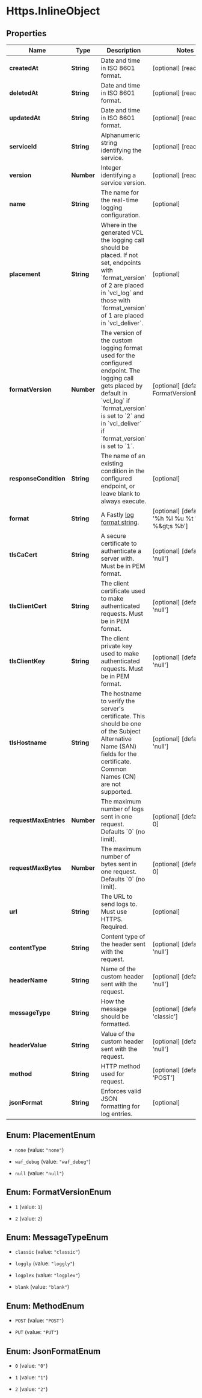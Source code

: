 # Https.InlineObject

## Properties

Name | Type | Description | Notes
------------ | ------------- | ------------- | -------------
**createdAt** | **String** | Date and time in ISO 8601 format. | [optional] [readonly] 
**deletedAt** | **String** | Date and time in ISO 8601 format. | [optional] [readonly] 
**updatedAt** | **String** | Date and time in ISO 8601 format. | [optional] [readonly] 
**serviceId** | **String** | Alphanumeric string identifying the service. | [optional] [readonly] 
**version** | **Number** | Integer identifying a service version. | [optional] [readonly] 
**name** | **String** | The name for the real-time logging configuration. | [optional] 
**placement** | **String** | Where in the generated VCL the logging call should be placed. If not set, endpoints with &#x60;format_version&#x60; of 2 are placed in &#x60;vcl_log&#x60; and those with &#x60;format_version&#x60; of 1 are placed in &#x60;vcl_deliver&#x60;.  | [optional] 
**formatVersion** | **Number** | The version of the custom logging format used for the configured endpoint. The logging call gets placed by default in &#x60;vcl_log&#x60; if &#x60;format_version&#x60; is set to &#x60;2&#x60; and in &#x60;vcl_deliver&#x60; if &#x60;format_version&#x60; is set to &#x60;1&#x60;.   | [optional] [default to FormatVersionEnum.2]
**responseCondition** | **String** | The name of an existing condition in the configured endpoint, or leave blank to always execute. | [optional] 
**format** | **String** | A Fastly [log format string](https://docs.fastly.com/en/guides/custom-log-formats). | [optional] [default to &#39;%h %l %u %t &quot;%r&quot; %&amp;gt;s %b&#39;]
**tlsCaCert** | **String** | A secure certificate to authenticate a server with. Must be in PEM format. | [optional] [default to &#39;null&#39;]
**tlsClientCert** | **String** | The client certificate used to make authenticated requests. Must be in PEM format. | [optional] [default to &#39;null&#39;]
**tlsClientKey** | **String** | The client private key used to make authenticated requests. Must be in PEM format. | [optional] [default to &#39;null&#39;]
**tlsHostname** | **String** | The hostname to verify the server&#39;s certificate. This should be one of the Subject Alternative Name (SAN) fields for the certificate. Common Names (CN) are not supported. | [optional] [default to &#39;null&#39;]
**requestMaxEntries** | **Number** | The maximum number of logs sent in one request. Defaults &#x60;0&#x60; (no limit). | [optional] [default to 0]
**requestMaxBytes** | **Number** | The maximum number of bytes sent in one request. Defaults &#x60;0&#x60; (no limit). | [optional] [default to 0]
**url** | **String** | The URL to send logs to. Must use HTTPS. Required. | [optional] 
**contentType** | **String** | Content type of the header sent with the request. | [optional] [default to &#39;null&#39;]
**headerName** | **String** | Name of the custom header sent with the request. | [optional] [default to &#39;null&#39;]
**messageType** | **String** | How the message should be formatted. | [optional] [default to &#39;classic&#39;]
**headerValue** | **String** | Value of the custom header sent with the request. | [optional] [default to &#39;null&#39;]
**method** | **String** | HTTP method used for request. | [optional] [default to &#39;POST&#39;]
**jsonFormat** | **String** | Enforces valid JSON formatting for log entries. | [optional] 



## Enum: PlacementEnum


* `none` (value: `"none"`)

* `waf_debug` (value: `"waf_debug"`)

* `null` (value: `"null"`)





## Enum: FormatVersionEnum


* `1` (value: `1`)

* `2` (value: `2`)





## Enum: MessageTypeEnum


* `classic` (value: `"classic"`)

* `loggly` (value: `"loggly"`)

* `logplex` (value: `"logplex"`)

* `blank` (value: `"blank"`)





## Enum: MethodEnum


* `POST` (value: `"POST"`)

* `PUT` (value: `"PUT"`)





## Enum: JsonFormatEnum


* `0` (value: `"0"`)

* `1` (value: `"1"`)

* `2` (value: `"2"`)




